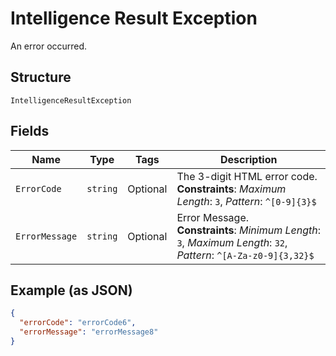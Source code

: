 
# Intelligence Result Exception

An error occurred.

## Structure

`IntelligenceResultException`

## Fields

| Name | Type | Tags | Description |
|  --- | --- | --- | --- |
| `ErrorCode` | `string` | Optional | The 3-digit HTML error code.<br>**Constraints**: *Maximum Length*: `3`, *Pattern*: `^[0-9]{3}$` |
| `ErrorMessage` | `string` | Optional | Error Message.<br>**Constraints**: *Minimum Length*: `3`, *Maximum Length*: `32`, *Pattern*: `^[A-Za-z0-9]{3,32}$` |

## Example (as JSON)

```json
{
  "errorCode": "errorCode6",
  "errorMessage": "errorMessage8"
}
```

